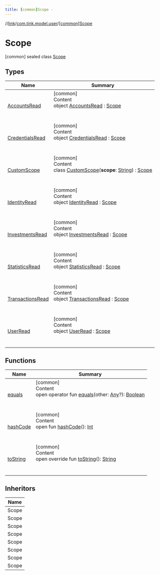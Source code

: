 ```yaml
---
title: [common]Scope -
---
```

//[link](../../index.md)/[com.tink.model.user](../index.md)/[[common]Scope](index.md)



# Scope  
 [common] sealed class [Scope](index.md)   


## Types  
  
|  Name|  Summary| 
|---|---|
| <a name="com.tink.model.user/Scope.AccountsRead///PointingToDeclaration/"></a>[AccountsRead](-accounts-read/index.md)| <a name="com.tink.model.user/Scope.AccountsRead///PointingToDeclaration/"></a>[common]  <br>Content  <br>object [AccountsRead](-accounts-read/index.md) : [Scope](index.md)  <br><br><br>
| <a name="com.tink.model.user/Scope.CredentialsRead///PointingToDeclaration/"></a>[CredentialsRead](-credentials-read/index.md)| <a name="com.tink.model.user/Scope.CredentialsRead///PointingToDeclaration/"></a>[common]  <br>Content  <br>object [CredentialsRead](-credentials-read/index.md) : [Scope](index.md)  <br><br><br>
| <a name="com.tink.model.user/Scope.CustomScope///PointingToDeclaration/"></a>[CustomScope](-custom-scope/index.md)| <a name="com.tink.model.user/Scope.CustomScope///PointingToDeclaration/"></a>[common]  <br>Content  <br>class [CustomScope](-custom-scope/index.md)(**scope**: [String](https://kotlinlang.org/api/latest/jvm/stdlib/kotlin/-string/index.html)) : [Scope](index.md)  <br><br><br>
| <a name="com.tink.model.user/Scope.IdentityRead///PointingToDeclaration/"></a>[IdentityRead](-identity-read/index.md)| <a name="com.tink.model.user/Scope.IdentityRead///PointingToDeclaration/"></a>[common]  <br>Content  <br>object [IdentityRead](-identity-read/index.md) : [Scope](index.md)  <br><br><br>
| <a name="com.tink.model.user/Scope.InvestmentsRead///PointingToDeclaration/"></a>[InvestmentsRead](-investments-read/index.md)| <a name="com.tink.model.user/Scope.InvestmentsRead///PointingToDeclaration/"></a>[common]  <br>Content  <br>object [InvestmentsRead](-investments-read/index.md) : [Scope](index.md)  <br><br><br>
| <a name="com.tink.model.user/Scope.StatisticsRead///PointingToDeclaration/"></a>[StatisticsRead](-statistics-read/index.md)| <a name="com.tink.model.user/Scope.StatisticsRead///PointingToDeclaration/"></a>[common]  <br>Content  <br>object [StatisticsRead](-statistics-read/index.md) : [Scope](index.md)  <br><br><br>
| <a name="com.tink.model.user/Scope.TransactionsRead///PointingToDeclaration/"></a>[TransactionsRead](-transactions-read/index.md)| <a name="com.tink.model.user/Scope.TransactionsRead///PointingToDeclaration/"></a>[common]  <br>Content  <br>object [TransactionsRead](-transactions-read/index.md) : [Scope](index.md)  <br><br><br>
| <a name="com.tink.model.user/Scope.UserRead///PointingToDeclaration/"></a>[UserRead](-user-read/index.md)| <a name="com.tink.model.user/Scope.UserRead///PointingToDeclaration/"></a>[common]  <br>Content  <br>object [UserRead](-user-read/index.md) : [Scope](index.md)  <br><br><br>


## Functions  
  
|  Name|  Summary| 
|---|---|
| <a name="kotlin/Any/equals/#kotlin.Any?/PointingToDeclaration/"></a>[equals](../../com.tink.service.user/[common]-user-profile-service-impl/index.md#%5Bkotlin%2FAny%2Fequals%2F%23kotlin.Any%3F%2FPointingToDeclaration%2F%5D%2FFunctions%2F1647702525)| <a name="kotlin/Any/equals/#kotlin.Any?/PointingToDeclaration/"></a>[common]  <br>Content  <br>open operator fun [equals](../../com.tink.service.user/[common]-user-profile-service-impl/index.md#%5Bkotlin%2FAny%2Fequals%2F%23kotlin.Any%3F%2FPointingToDeclaration%2F%5D%2FFunctions%2F1647702525)(other: [Any](https://kotlinlang.org/api/latest/jvm/stdlib/kotlin/-any/index.html)?): [Boolean](https://kotlinlang.org/api/latest/jvm/stdlib/kotlin/-boolean/index.html)  <br><br><br>
| <a name="kotlin/Any/hashCode/#/PointingToDeclaration/"></a>[hashCode](../../com.tink.service.user/[common]-user-profile-service-impl/index.md#%5Bkotlin%2FAny%2FhashCode%2F%23%2FPointingToDeclaration%2F%5D%2FFunctions%2F1647702525)| <a name="kotlin/Any/hashCode/#/PointingToDeclaration/"></a>[common]  <br>Content  <br>open fun [hashCode](../../com.tink.service.user/[common]-user-profile-service-impl/index.md#%5Bkotlin%2FAny%2FhashCode%2F%23%2FPointingToDeclaration%2F%5D%2FFunctions%2F1647702525)(): [Int](https://kotlinlang.org/api/latest/jvm/stdlib/kotlin/-int/index.html)  <br><br><br>
| <a name="com.tink.model.user/Scope/toString/#/PointingToDeclaration/"></a>[toString](to-string.md)| <a name="com.tink.model.user/Scope/toString/#/PointingToDeclaration/"></a>[common]  <br>Content  <br>open override fun [toString](to-string.md)(): [String](https://kotlinlang.org/api/latest/jvm/stdlib/kotlin/-string/index.html)  <br><br><br>


## Inheritors  
  
|  Name| 
|---|
| <a name="com.tink.model.user/Scope.TransactionsRead///PointingToDeclaration/"></a>Scope
| <a name="com.tink.model.user/Scope.AccountsRead///PointingToDeclaration/"></a>Scope
| <a name="com.tink.model.user/Scope.UserRead///PointingToDeclaration/"></a>Scope
| <a name="com.tink.model.user/Scope.CredentialsRead///PointingToDeclaration/"></a>Scope
| <a name="com.tink.model.user/Scope.IdentityRead///PointingToDeclaration/"></a>Scope
| <a name="com.tink.model.user/Scope.InvestmentsRead///PointingToDeclaration/"></a>Scope
| <a name="com.tink.model.user/Scope.StatisticsRead///PointingToDeclaration/"></a>Scope
| <a name="com.tink.model.user/Scope.CustomScope///PointingToDeclaration/"></a>Scope

